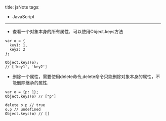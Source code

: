 title: jsNote
tags:
- JavaScript

---
* 查看一个对象本身的所有属性，可以使用Object.keys方法  
```
var o = {
  key1: 1,
  key2: 2
};

Object.keys(o);
// ['key1', 'key2']
```
* 删除一个属性，需要使用delete命令,delete命令只能删除对象本身的属性，不能删除继承的属性.
```
var o = {p: 1};
Object.keys(o) // ["p"]

delete o.p // true
o.p // undefined
Object.keys(o) // []
```
